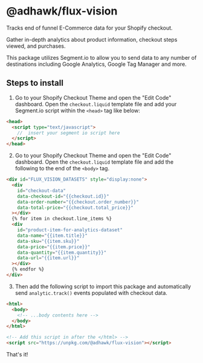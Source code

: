 # @adhawk/flux-vision

Tracks end of funnel E-Commerce data for your Shopify checkout.

Gather in-depth analytics about product information, checkout steps viewed, and purchases.

This package utilizes Segment.io to allow you to send data to any number of destinations including Google Analytics, Google Tag Manager and more.

## Steps to install

1.  Go to your Shopify Checkout Theme and open the "Edit Code" dashboard. Open the `checkout.liquid` template file and add your Segment.io script within the `<head>` tag like below:

```html
<head>
  <script type="text/javascript">
    //  insert your segment io script here
  </script>
</head>
```

2. Go to your Shopify Checkout Theme and open the "Edit Code" dashboard. Open the `checkout.liquid` template file and add the following to the end of the `<body>` tag.

```html
<div id="FLUX_VISION_DATASETS" style="display:none">
  <div
    id="checkout-data"
    data-checkout-id="{{checkout.id}}"
    data-order-number="{{checkout.order_number}}"
    data-total-price="{{checkout.total_price}}"
  ></div>
  {% for item in checkout.line_items %}
  <div
    id="product-item-for-analytics-dataset"
    data-name="{{item.title}}"
    data-sku="{{item.sku}}"
    data-price="{{item.price}}"
    data-quantity="{{item.quantity}}"
    data-url="{{item.url}}"
  ></div>
  {% endfor %}
</div>
```

3. Then add the following script to import this package and automatically send `analytic.track()` events populated with checkout data.

```html
<html>
  <body>
    <!-- ...body contents here -->
  </body>
</html>

<!-- Add this script in after the </html> -->
<script src="https://unpkg.com/@adhawk/flux-vision"></script>
```

That's it!
